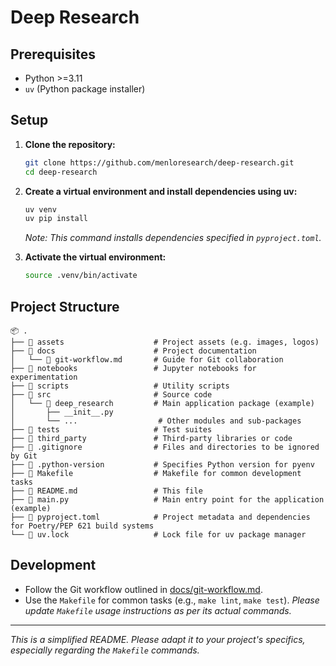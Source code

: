 # Deep Research

## Prerequisites

- Python >=3.11
- `uv` (Python package installer)

## Setup

1. **Clone the repository:**

    ```bash
    git clone https://github.com/menloresearch/deep-research.git
    cd deep-research
    ```

2. **Create a virtual environment and install dependencies using uv:**

    ```bash
    uv venv
    uv pip install
    ```

    *Note: This command installs dependencies specified in `pyproject.toml`.*

3. **Activate the virtual environment:**

    ```bash
    source .venv/bin/activate
    ```

## Project Structure

```
📦 .
├── 📂 assets                    # Project assets (e.g. images, logos)
├── 📂 docs                      # Project documentation
│   └── 📜 git-workflow.md       # Guide for Git collaboration
├── 📂 notebooks                 # Jupyter notebooks for experimentation
├── 📂 scripts                   # Utility scripts
├── 📂 src                       # Source code
│   └── 📂 deep_research         # Main application package (example)
│       ├── __init__.py
│       └── ...                  # Other modules and sub-packages
├── 📂 tests                     # Test suites
├── 📂 third_party               # Third-party libraries or code
├── 📜 .gitignore                # Files and directories to be ignored by Git
├── 📜 .python-version           # Specifies Python version for pyenv
├── 📜 Makefile                  # Makefile for common development tasks
├── 📜 README.md                 # This file
├── 📜 main.py                   # Main entry point for the application (example)
├── 📜 pyproject.toml            # Project metadata and dependencies for Poetry/PEP 621 build systems
└── 📜 uv.lock                   # Lock file for uv package manager
```

## Development

- Follow the Git workflow outlined in [docs/git-workflow.md](docs/git-workflow.md).
- Use the `Makefile` for common tasks (e.g., `make lint`, `make test`). *Please update `Makefile` usage instructions as per its actual commands.*

---

*This is a simplified README. Please adapt it to your project's specifics, especially regarding the `Makefile` commands.*
